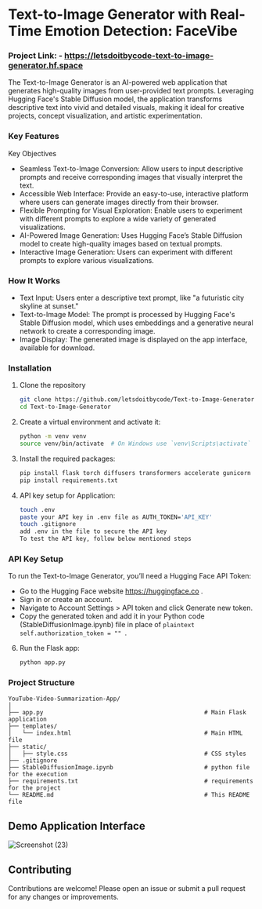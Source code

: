 
# Text-to-Image Generator with Real-Time Emotion Detection: FaceVibe

### Project Link: - https://letsdoitbycode-text-to-image-generator.hf.space

The Text-to-Image Generator is an AI-powered web application that generates high-quality images from user-provided text prompts. Leveraging Hugging Face's Stable Diffusion model, the application transforms descriptive text into vivid and detailed visuals, making it ideal for creative projects, concept visualization, and artistic experimentation.

### Key Features
Key Objectives
- Seamless Text-to-Image Conversion: Allow users to input descriptive prompts and receive corresponding images that visually interpret the text.
- Accessible Web Interface: Provide an easy-to-use, interactive platform where users can generate images directly from their browser.
- Flexible Prompting for Visual Exploration: Enable users to experiment with different prompts to explore a wide variety of generated visualizations.
- AI-Powered Image Generation: Uses Hugging Face’s Stable Diffusion model to create high-quality images based on textual prompts.
- Interactive Image Generation: Users can experiment with different prompts to explore various visualizations.

### How It Works
- Text Input: Users enter a descriptive text prompt, like "a futuristic city skyline at sunset."
- Text-to-Image Model: The prompt is processed by Hugging Face's Stable Diffusion model, which uses embeddings and a generative neural network to create a corresponding image.
- Image Display: The generated image is displayed on the app interface, available for download.


### Installation
1. Clone the repository
   ```sh
   git clone https://github.com/letsdoitbycode/Text-to-Image-Generator.git
   cd Text-to-Image-Generator
   ```

3. Create a virtual environment and activate it:
   ```sh
   python -m venv venv
   source venv/bin/activate  # On Windows use `venv\Scripts\activate`
   ```
   

4. Install the required packages:
   ```sh
   pip install flask torch diffusers transformers accelerate gunicorn python-dotenv
   pip install requirements.txt
   ```

4. API key setup for Application:
   ```sh
   touch .env
   paste your API key in .env file as AUTH_TOKEN='API_KEY'
   touch .gitignore
   add .env in the file to secure the API key
   To test the API key, follow below mentioned steps
   ```

### API Key Setup

To run the Text-to-Image Generator, you’ll need a Hugging Face API Token:

- Go to the Hugging Face website https://huggingface.co .
- Sign in or create an account.
- Navigate to Account Settings > API token and click Generate new token.
- Copy the generated token and add it in your Python code (StableDiffusionImage.ipynb) file in place of ```plaintext self.authorization_token = "" ```.

   
6. Run the Flask app:
    ```sh
    python app.py
    ```


### Project Structure
```plaintext
YouTube-Video-Summarization-App/
│
├── app.py                                              # Main Flask application
├── templates/
│   └── index.html                                      # Main HTML file
├── static/
│   ├── style.css                                       # CSS styles
├── .gitignore
├── StableDiffusionImage.ipynb                          # python file for the execution
├── requirements.txt                                    # requirements for the project
└── README.md                                           # This README file
```

## Demo Application Interface

![Screenshot (23)](https://github.com/user-attachments/assets/3aaea3a9-ee95-4a76-9c29-14516b66f633)



## Contributing
Contributions are welcome! Please open an issue or submit a pull request for any changes or improvements.




